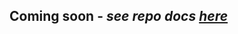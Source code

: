 
## Coming soon - *see repo docs [here](https://github.com/Azure/iotedge/blob/master/kubernetes/doc/rbac.md)*
